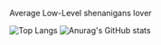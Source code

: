 Average Low-Level shenanigans lover

![Top Langs](https://github-readme-stats-peach-sigma-35.vercel.app/api/top-langs/?username=gopmur&theme=tokyonight&hide=Jupyter%20Notebook,ASP.NET)
![Anurag's GitHub stats](https://github-readme-stats-peach-sigma-35.vercel.app/api?username=gopmur&theme=tokyonight&show_icons=true&show="reviews,prs_merged,prs_merged_percentage&line_height=30")

